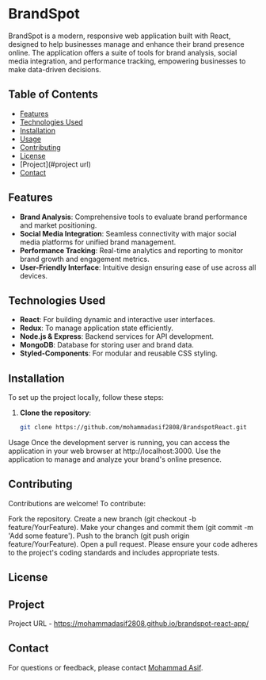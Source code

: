 # BrandSpot

BrandSpot is a modern, responsive web application built with React, designed to help businesses manage and enhance their brand presence online. The application offers a suite of tools for brand analysis, social media integration, and performance tracking, empowering businesses to make data-driven decisions.

## Table of Contents

- [Features](#features)
- [Technologies Used](#technologies-used)
- [Installation](#installation)
- [Usage](#usage)
- [Contributing](#contributing)
- [License](#license)
- [Project](#project url)
- [Contact](#contact)

## Features

- **Brand Analysis**: Comprehensive tools to evaluate brand performance and market positioning.
- **Social Media Integration**: Seamless connectivity with major social media platforms for unified brand management.
- **Performance Tracking**: Real-time analytics and reporting to monitor brand growth and engagement metrics.
- **User-Friendly Interface**: Intuitive design ensuring ease of use across all devices.

## Technologies Used

- **React**: For building dynamic and interactive user interfaces.
- **Redux**: To manage application state efficiently.
- **Node.js & Express**: Backend services for API development.
- **MongoDB**: Database for storing user and brand data.
- **Styled-Components**: For modular and reusable CSS styling.

## Installation

To set up the project locally, follow these steps:

1. **Clone the repository**:
   ```bash
   git clone https://github.com/mohammadasif2808/BrandspotReact.git


Usage
Once the development server is running, you can access the application in your web browser at http://localhost:3000. Use the application to manage and analyze your brand's online presence.

## Contributing
Contributions are welcome! To contribute:

Fork the repository.
Create a new branch (git checkout -b feature/YourFeature).
Make your changes and commit them (git commit -m 'Add some feature').
Push to the branch (git push origin feature/YourFeature).
Open a pull request.
Please ensure your code adheres to the project's coding standards and includes appropriate tests.

## License

## Project
Project URL - https://mohammadasif2808.github.io/brandspot-react-app/

## Contact
For questions or feedback, please contact [Mohammad Asif](mailto:mohammadasif2808@gmail.com).